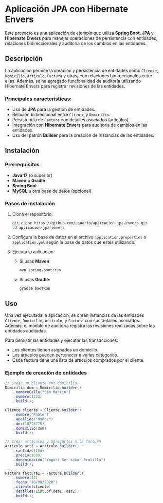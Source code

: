 # Aplicación JPA con Hibernate Envers

Este proyecto es una aplicación de ejemplo que utiliza **Spring Boot**, **JPA** y **Hibernate Envers** para manejar operaciones de persistencia con entidades, relaciones bidireccionales y auditoría de los cambios en las entidades.

## Descripción

La aplicación permite la creación y persistencia de entidades como `Cliente`, `Domicilio`, `Articulo`, `Factura` y otras, con relaciones bidireccionales entre ellas. Además, se ha agregado funcionalidad de auditoría utilizando Hibernate Envers para registrar revisiones de las entidades.

### Principales características:
- Uso de **JPA** para la gestión de entidades.
- Relación bidireccional entre `Cliente` y `Domicilio`.
- Persistencia de `Factura` con detalles asociados (artículos).
- Integración con **Hibernate Envers** para auditoría de cambios en las entidades.
- Uso del patrón **Builder** para la creación de instancias de las entidades.

## Instalación

### Prerrequisitos
- **Java 17** (o superior)
- **Maven** o **Gradle**
- **Spring Boot**
- **MySQL** u otra base de datos (opcional)

### Pasos de instalación
1. Clona el repositorio:
    ```bash
    git clone https://github.com/usuario/aplicacion-jpa-envers.git
    cd aplicacion-jpa-envers
    ```

2. Configura la base de datos en el archivo `application.properties` o `application.yml` según la base de datos que estés utilizando.

3. Ejecuta la aplicación:
    - Si usas **Maven**:
      ```bash
      mvn spring-boot:run
      ```
    - Si usas **Gradle**:
      ```bash
      gradle bootRun
      ```

## Uso

Una vez ejecutada la aplicación, se crean instancias de las entidades `Cliente`, `Domicilio`, `Articulo`, y `Factura` con sus detalles asociados. Además, el módulo de auditoría registra las revisiones realizadas sobre las entidades auditadas.

Para persistir las entidades y ejecutar las transacciones:
- Los clientes tienen asignados un domicilio.
- Los artículos pueden pertenecer a varias categorías.
- Cada factura tiene una lista de artículos comprados por el cliente.

### Ejemplo de creación de entidades
```java
// Crear un cliente con domicilio
Domicilio dom = Domicilio.builder()
    .nombreCalle("San Martin")
    .numero(1222)
    .build();

Cliente cliente = Cliente.builder()
    .nombre("Pablo")
    .apellido("Muñoz")
    .dni(15245778)
    .domicilio(dom)
    .build();

// Crear artículos y agregarlos a la factura
Articulo art1 = Articulo.builder()
    .cantidad(200)
    .precio(1000)
    .denominacion("Yogurt Ser sabor Frutilla")
    .build();

Factura factura1 = Factura.builder()
    .numero(12)
    .fecha("10/08/2020")
    .cliente(cliente)
    .detalles(List.of(det1, det2))
    .build();
